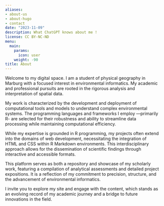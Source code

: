 ```yaml
---
aliases:
- about-us
- about-hugo
- contact
date: "2023-11-09"
description: What ChatGPT knows about me !
license: CC BY-NC-ND
menu:
  main:
    params:
      icon: user
    weight: -90
title: About
---
```


Welcome to my digital space. I am a student of physical geography in Marburg with a focused interest in environmental informatics. My academic and professional pursuits are rooted in the rigorous analysis and interpretation of spatial data.

My work is characterized by the development and deployment of computational tools and models to understand complex environmental systems. The programming languages and frameworks I employ —primarily R- are selected for their robustness and ability to streamline data processing while maintaining computational efficiency.

While my expertise is grounded in R programming, my projects often extend into the domains of web development, necessitating the integration of HTML and CSS within R Markdown environments. This interdisciplinary approach allows for the dissemination of scientific findings through interactive and accessible formats.

This platform serves as both a repository and showcase of my scholarly work, featuring a compilation of analytical assessments and detailed project expositions. It is a reflection of my commitment to precision, structure, and the advancement of environmental informatics.

I invite you to explore my site and engage with the content, which stands as an evolving record of my academic journey and a bridge to future innovations in the field.